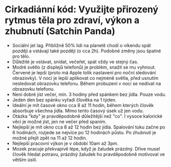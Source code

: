 # Cirkadiánní kód: Využijte přirozený rytmus těla pro zdraví, výkon a zhubnutí (Satchin Panda)
* Sociální jet lag. Přibližně 50% lidi na planetě chodí o víkendu spát později a vstávají také později (o cca 2h). Podobné změny jsou špatné pro tělo.
* Důležité je vstávat, snídat, večeřet, spát vždy ve stejný čas.
* Modré světlo (z displejů telefonů) je problém, snažit se mu vyhnout. Červené je lepší (proto má Apple tolik nastavení pro noční sledování obrazovky). V noci je lepší aplikovat co nejméně světla, před usnutím nesledovat obrazovku telefonu. Během probuzení v noci se nedívat na obrazovku telefonu.
* Není dobré jíst večer, min. 3 hodiny před spánkem bez jídla. Pouze vodu.
* Jeden den bez spánku vyřadí člověka na 1 týden.
* Ideální je mít časové okno cca 8 až 11 hodin, během kterých člověk absorbuje všechna jídla. Mimo tento časový úsek už jen vodu.
* Otázka "kdy" je pravděpodobně důležitější než "co". I vysoce kalorické věci je možné jíst, jen ne večer před spaním.
* Nejlepší je mít okno cca 8 až 12 hodin bez jídla. Spalování tuku začne po 6 hodinách, rozjede se nejvíce po 12 hodinách půstu. Po zhubnutí je možné přejít zpět na 11 až 12 hodin.
* Nejlepší pracovní výkon je v období 10am až 3pm.
* Mozek pracuje překvapivě lépe, když je žaludek prázdný. Dříve musel člověk hledat potravu, prázdný žaludek ho pravděpodobně motivoval ve větším úsilí.
